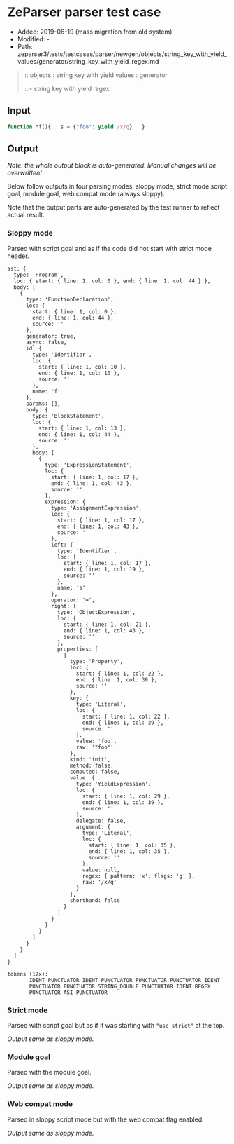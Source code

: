 # ZeParser parser test case

- Added: 2019-06-19 (mass migration from old system)
- Modified: -
- Path: zeparser3/tests/testcases/parser/newgen/objects/string_key_with_yield_values/generator/string_key_with_yield_regex.md

> :: objects : string key with yield values : generator
>
> ::> string key with yield regex

## Input

`````js
function *f(){   s = {"foo": yield /x/g}   }
`````

## Output

_Note: the whole output block is auto-generated. Manual changes will be overwritten!_

Below follow outputs in four parsing modes: sloppy mode, strict mode script goal, module goal, web compat mode (always sloppy).

Note that the output parts are auto-generated by the test runner to reflect actual result.

### Sloppy mode

Parsed with script goal and as if the code did not start with strict mode header.

`````
ast: {
  type: 'Program',
  loc: { start: { line: 1, col: 0 }, end: { line: 1, col: 44 } },
  body: [
    {
      type: 'FunctionDeclaration',
      loc: {
        start: { line: 1, col: 0 },
        end: { line: 1, col: 44 },
        source: ''
      },
      generator: true,
      async: false,
      id: {
        type: 'Identifier',
        loc: {
          start: { line: 1, col: 10 },
          end: { line: 1, col: 10 },
          source: ''
        },
        name: 'f'
      },
      params: [],
      body: {
        type: 'BlockStatement',
        loc: {
          start: { line: 1, col: 13 },
          end: { line: 1, col: 44 },
          source: ''
        },
        body: [
          {
            type: 'ExpressionStatement',
            loc: {
              start: { line: 1, col: 17 },
              end: { line: 1, col: 43 },
              source: ''
            },
            expression: {
              type: 'AssignmentExpression',
              loc: {
                start: { line: 1, col: 17 },
                end: { line: 1, col: 43 },
                source: ''
              },
              left: {
                type: 'Identifier',
                loc: {
                  start: { line: 1, col: 17 },
                  end: { line: 1, col: 19 },
                  source: ''
                },
                name: 's'
              },
              operator: '=',
              right: {
                type: 'ObjectExpression',
                loc: {
                  start: { line: 1, col: 21 },
                  end: { line: 1, col: 43 },
                  source: ''
                },
                properties: [
                  {
                    type: 'Property',
                    loc: {
                      start: { line: 1, col: 22 },
                      end: { line: 1, col: 39 },
                      source: ''
                    },
                    key: {
                      type: 'Literal',
                      loc: {
                        start: { line: 1, col: 22 },
                        end: { line: 1, col: 29 },
                        source: ''
                      },
                      value: 'foo',
                      raw: '"foo"'
                    },
                    kind: 'init',
                    method: false,
                    computed: false,
                    value: {
                      type: 'YieldExpression',
                      loc: {
                        start: { line: 1, col: 29 },
                        end: { line: 1, col: 39 },
                        source: ''
                      },
                      delegate: false,
                      argument: {
                        type: 'Literal',
                        loc: {
                          start: { line: 1, col: 35 },
                          end: { line: 1, col: 35 },
                          source: ''
                        },
                        value: null,
                        regex: { pattern: 'x', flags: 'g' },
                        raw: '/x/g'
                      }
                    },
                    shorthand: false
                  }
                ]
              }
            }
          }
        ]
      }
    }
  ]
}

tokens (17x):
       IDENT PUNCTUATOR IDENT PUNCTUATOR PUNCTUATOR PUNCTUATOR IDENT
       PUNCTUATOR PUNCTUATOR STRING_DOUBLE PUNCTUATOR IDENT REGEX
       PUNCTUATOR ASI PUNCTUATOR
`````

### Strict mode

Parsed with script goal but as if it was starting with `"use strict"` at the top.

_Output same as sloppy mode._

### Module goal

Parsed with the module goal.

_Output same as sloppy mode._

### Web compat mode

Parsed in sloppy script mode but with the web compat flag enabled.

_Output same as sloppy mode._
